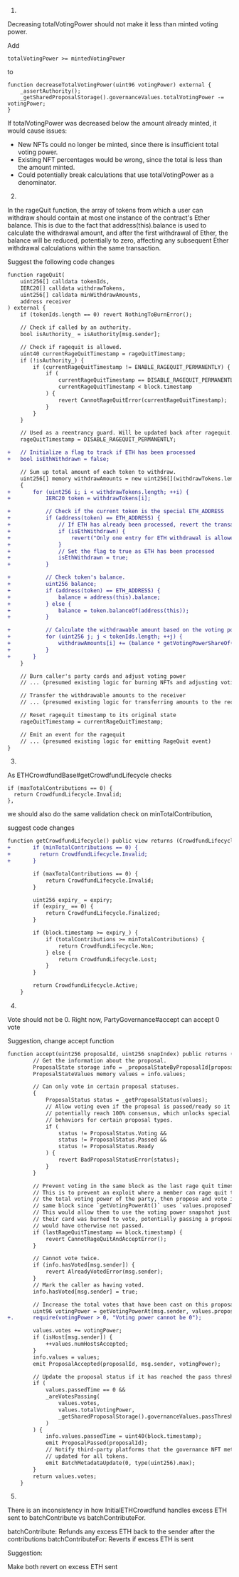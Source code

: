 1.

Decreasing totalVotingPower should not make it less than minted voting power.

Add

``` solidity
totalVotingPower >= mintedVotingPower
```
to

```solidity
function decreaseTotalVotingPower(uint96 votingPower) external {
    _assertAuthority();
    _getSharedProposalStorage().governanceValues.totalVotingPower -= votingPower;
}
```

If totalVotingPower was decreased below the amount already minted, it would cause issues:

- New NFTs could no longer be minted, since there is insufficient total voting power.
- Existing NFT percentages would be wrong, since the total is less than the amount minted.
- Could potentially break calculations that use totalVotingPower as a denominator.

2.

In the rageQuit function, the array of tokens from which a user can withdraw should contain at most one instance of the contract's Ether balance. This is due to the fact that address(this).balance is used to calculate the withdrawal amount, and after the first withdrawal of Ether, the balance will be reduced, potentially to zero, affecting any subsequent Ether withdrawal calculations within the same transaction.

Suggest the following code changes

```diff
function rageQuit(
    uint256[] calldata tokenIds,
    IERC20[] calldata withdrawTokens,
    uint256[] calldata minWithdrawAmounts,
    address receiver
) external {
    if (tokenIds.length == 0) revert NothingToBurnError();

    // Check if called by an authority.
    bool isAuthority_ = isAuthority[msg.sender];

    // Check if ragequit is allowed.
    uint40 currentRageQuitTimestamp = rageQuitTimestamp;
    if (!isAuthority_) {
        if (currentRageQuitTimestamp != ENABLE_RAGEQUIT_PERMANENTLY) {
            if (
                currentRageQuitTimestamp == DISABLE_RAGEQUIT_PERMANENTLY ||
                currentRageQuitTimestamp < block.timestamp
            ) {
                revert CannotRageQuitError(currentRageQuitTimestamp);
            }
        }
    }

    // Used as a reentrancy guard. Will be updated back after ragequit.
    rageQuitTimestamp = DISABLE_RAGEQUIT_PERMANENTLY;

+   // Initialize a flag to track if ETH has been processed
+   bool isEthWithdrawn = false;

    // Sum up total amount of each token to withdraw.
    uint256[] memory withdrawAmounts = new uint256[](withdrawTokens.length);
    {
+       for (uint256 i; i < withdrawTokens.length; ++i) {
+           IERC20 token = withdrawTokens[i];

+           // Check if the current token is the special ETH_ADDRESS
+           if (address(token) == ETH_ADDRESS) {
+               // If ETH has already been processed, revert the transaction
+               if (isEthWithdrawn) {
+                   revert("Only one entry for ETH withdrawal is allowed.");
+               }
+               // Set the flag to true as ETH has been processed
+               isEthWithdrawn = true;
+           }

+           // Check token's balance.
+           uint256 balance;
+           if (address(token) == ETH_ADDRESS) {
+               balance = address(this).balance;
+           } else {
+               balance = token.balanceOf(address(this));
+           }

+           // Calculate the withdrawable amount based on the voting power shares
+           for (uint256 j; j < tokenIds.length; ++j) {
+               withdrawAmounts[i] += (balance * getVotingPowerShareOf(tokenIds[j])) / 1e18;
+           }
+       }
    }

    // Burn caller's party cards and adjust voting power
    // ... (presumed existing logic for burning NFTs and adjusting voting power)

    // Transfer the withdrawable amounts to the receiver
    // ... (presumed existing logic for transferring amounts to the receiver)

    // Reset ragequit timestamp to its original state
    rageQuitTimestamp = currentRageQuitTimestamp;

    // Emit an event for the ragequit
    // ... (presumed existing logic for emitting RageQuit event)
}

```

3.

As ETHCrowdfundBase#getCrowdfundLifecycle checks 

```solidity
if (maxTotalContributions == 0) {
  return CrowdfundLifecycle.Invalid;
},
```

we should also do the same validation check on minTotalContribution,

suggest code changes

```diff
function getCrowdfundLifecycle() public view returns (CrowdfundLifecycle lifecycle) {
+       if (minTotalContributions == 0) {
+         return CrowdfundLifecycle.Invalid;
+       }

        if (maxTotalContributions == 0) {
            return CrowdfundLifecycle.Invalid;
        }

        uint256 expiry_ = expiry;
        if (expiry_ == 0) {
            return CrowdfundLifecycle.Finalized;
        }

        if (block.timestamp >= expiry_) {
            if (totalContributions >= minTotalContributions) {
                return CrowdfundLifecycle.Won;
            } else {
                return CrowdfundLifecycle.Lost;
            }
        }

        return CrowdfundLifecycle.Active;
    }
```

4.

Vote should not be 0. Right now, PartyGovernance#accept can accept 0 vote

Suggestion, change accept function

```diff
function accept(uint256 proposalId, uint256 snapIndex) public returns (uint256 totalVotes) {
        // Get the information about the proposal.
        ProposalState storage info = _proposalStateByProposalId[proposalId];
        ProposalStateValues memory values = info.values;

        // Can only vote in certain proposal statuses.
        {
            ProposalStatus status = _getProposalStatus(values);
            // Allow voting even if the proposal is passed/ready so it can
            // potentially reach 100% consensus, which unlocks special
            // behaviors for certain proposal types.
            if (
                status != ProposalStatus.Voting &&
                status != ProposalStatus.Passed &&
                status != ProposalStatus.Ready
            ) {
                revert BadProposalStatusError(status);
            }
        }

        // Prevent voting in the same block as the last rage quit timestamp.
        // This is to prevent an exploit where a member can rage quit to reduce
        // the total voting power of the party, then propose and vote in the
        // same block since `getVotingPowerAt()` uses `values.proposedTime - 1`.
        // This would allow them to use the voting power snapshot just before
        // their card was burned to vote, potentially passing a proposal that
        // would have otherwise not passed.
        if (lastRageQuitTimestamp == block.timestamp) {
            revert CannotRageQuitAndAcceptError();
        }

        // Cannot vote twice.
        if (info.hasVoted[msg.sender]) {
            revert AlreadyVotedError(msg.sender);
        }
        // Mark the caller as having voted.
        info.hasVoted[msg.sender] = true;

        // Increase the total votes that have been cast on this proposal.
        uint96 votingPower = getVotingPowerAt(msg.sender, values.proposedTime - 1, snapIndex);
+.      require(votingPower > 0, "Voting power cannot be 0");

        values.votes += votingPower;
        if (isHost[msg.sender]) {
            ++values.numHostsAccepted;
        }
        info.values = values;
        emit ProposalAccepted(proposalId, msg.sender, votingPower);

        // Update the proposal status if it has reached the pass threshold.
        if (
            values.passedTime == 0 &&
            _areVotesPassing(
                values.votes,
                values.totalVotingPower,
                _getSharedProposalStorage().governanceValues.passThresholdBps
            )
        ) {
            info.values.passedTime = uint40(block.timestamp);
            emit ProposalPassed(proposalId);
            // Notify third-party platforms that the governance NFT metadata has
            // updated for all tokens.
            emit BatchMetadataUpdate(0, type(uint256).max);
        }
        return values.votes;
    }
```

5.

There is an inconsistency in how InitialETHCrowdfund handles excess ETH sent to batchContribute vs batchContributeFor.

batchContribute: Refunds any excess ETH back to the sender after the contributions
batchContributeFor: Reverts if excess ETH is sent

Suggestion:

Make both revert on excess ETH sent